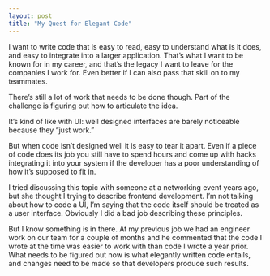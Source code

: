 ```yaml
---
layout: post
title: "My Quest for Elegant Code"
---
```


I want to write code that is easy to read, easy to understand what is it does, and easy to integrate into a larger application. That’s what I want to be known for in my career, and that’s the legacy I want to leave for the companies I work for. Even better if I can also pass that skill on to my teammates.

There’s still a lot of work that needs to be done though. Part of the challenge is figuring out how to articulate the idea.

It’s kind of like with UI: well designed interfaces are barely noticeable because they “just work.”

But when code isn’t designed well it is easy to tear it apart. Even if a piece of code does its job you still have to spend hours and come up with hacks integrating it into your system if the developer has a poor understanding of how it’s supposed to fit in.

I tried discussing this topic with someone at a networking event years ago, but she thought I trying to describe frontend development. I’m not talking about how to code a UI, I’m saying that the code itself should be treated as a user interface. Obviously I did a bad job describing these principles.

But I know something is in there. At my previous job we had an engineer work on our team for a couple of months and he commented that the code I wrote at the time was easier to work with than code I wrote a year prior. What needs to be figured out now is what elegantly written code entails, and changes need to be made so that developers produce such results.
